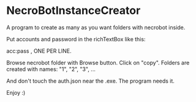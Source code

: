 # NecroBotInstanceCreator
A program to create as many as you want folders with necrobot inside.

Put accounts and password in the richTextBox like this:

acc:pass , ONE PER LINE.

Browse necrobot folder with Browse button.
Click on "copy".
Folders are created with names: "1", "2", "3", ...

And don't touch the auth.json near the .exe. The program needs it.

Enjoy :)
